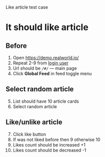 Like article test case

# It should like article

## Before

1. Open https://demo.realworld.io/
2. Repeat 2-9 from [login user](login_user.md)
3. Url should be `/#/` — main page
4. Click **Global Feed** in feed toggle menu

## Select random article

5. List should have 10 article cards
6. Select random article

## Like/unlike article

7. Click like button
8. If was not liked before then 9 otherwise 10
9. Likes count should be increased +1
10. Likes count should be decreased -1
